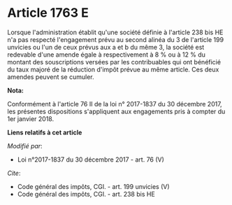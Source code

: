 # Article 1763 E

Lorsque l'administration établit qu'une société définie à l'article 238 bis HE n'a pas respecté l'engagement prévu au second
alinéa du 3 de l'article 199 unvicies ou l'un de ceux prévus aux a et b du même 3, la société est redevable d'une amende
égale à respectivement à 8 % ou à 12 % du montant des souscriptions versées par les contribuables qui ont bénéficié du taux
majoré de la réduction d'impôt prévue au même article. Ces deux amendes peuvent se cumuler.

**Nota:**

Conformément à l'article 76 II de la loi n° 2017-1837 du 30 décembre 2017, les présentes dispositions s'appliquent aux
engagements pris à compter du 1er janvier 2018.

**Liens relatifs à cet article**

_Modifié par_:

  - Loi n°2017-1837 du 30 décembre 2017 - art. 76 (V)

_Cite_:

  - Code général des impôts, CGI. - art. 199 unvicies (V)
  - Code général des impôts, CGI. - art. 238 bis HE
